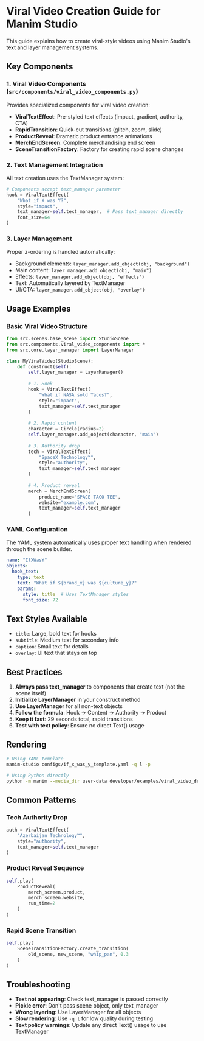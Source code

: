 # Viral Video Creation Guide for Manim Studio

This guide explains how to create viral-style videos using Manim Studio's text and layer management systems.

## Key Components

### 1. Viral Video Components (`src/components/viral_video_components.py`)

Provides specialized components for viral video creation:

- **ViralTextEffect**: Pre-styled text effects (impact, gradient, authority, CTA)
- **RapidTransition**: Quick-cut transitions (glitch, zoom, slide)
- **ProductReveal**: Dramatic product entrance animations
- **MerchEndScreen**: Complete merchandising end screen
- **SceneTransitionFactory**: Factory for creating rapid scene changes

### 2. Text Management Integration

All text creation uses the TextManager system:

```python
# Components accept text_manager parameter
hook = ViralTextEffect(
    "What if X was Y?",
    style="impact",
    text_manager=self.text_manager,  # Pass text_manager directly
    font_size=64
)
```

### 3. Layer Management

Proper z-ordering is handled automatically:

- Background elements: `layer_manager.add_object(obj, "background")`
- Main content: `layer_manager.add_object(obj, "main")`
- Effects: `layer_manager.add_object(obj, "effects")`
- Text: Automatically layered by TextManager
- UI/CTA: `layer_manager.add_object(obj, "overlay")`

## Usage Examples

### Basic Viral Video Structure

```python
from src.scenes.base_scene import StudioScene
from src.components.viral_video_components import *
from src.core.layer_manager import LayerManager

class MyViralVideo(StudioScene):
    def construct(self):
        self.layer_manager = LayerManager()
        
        # 1. Hook
        hook = ViralTextEffect(
            "What if NASA sold Tacos?",
            style="impact",
            text_manager=self.text_manager
        )
        
        # 2. Rapid content
        character = Circle(radius=2)
        self.layer_manager.add_object(character, "main")
        
        # 3. Authority drop
        tech = ViralTextEffect(
            "SpaceX Technology™",
            style="authority",
            text_manager=self.text_manager
        )
        
        # 4. Product reveal
        merch = MerchEndScreen(
            product_name="SPACE TACO TEE",
            website="example.com",
            text_manager=self.text_manager
        )
```

### YAML Configuration

The YAML system automatically uses proper text handling when rendered through the scene builder.

```yaml
name: "IfXWasY"
objects:
  hook_text:
    type: text
    text: "What if ${brand_x} was ${culture_y}?"
    params:
      style: title  # Uses TextManager styles
      font_size: 72
```

## Text Styles Available

- `title`: Large, bold text for hooks
- `subtitle`: Medium text for secondary info
- `caption`: Small text for details
- `overlay`: UI text that stays on top

## Best Practices

1. **Always pass text_manager** to components that create text (not the scene itself)
2. **Initialize LayerManager** in your construct method
3. **Use LayerManager** for all non-text objects
4. **Follow the formula**: Hook → Content → Authority → Product
5. **Keep it fast**: 29 seconds total, rapid transitions
6. **Test with text policy**: Ensure no direct Text() usage

## Rendering

```bash
# Using YAML template
manim-studio configs/if_x_was_y_template.yaml -q l -p

# Using Python directly
python -m manim --media_dir user-data developer/examples/viral_video_demo.py ViralMerchDemo -q l -p
```

## Common Patterns

### Tech Authority Drop
```python
auth = ViralTextEffect(
    "Azerbaijan Technology™",
    style="authority",
    text_manager=self.text_manager
)
```

### Product Reveal Sequence
```python
self.play(
    ProductReveal(
        merch_screen.product,
        merch_screen.website,
        run_time=2
    )
)
```

### Rapid Scene Transition
```python
self.play(
    SceneTransitionFactory.create_transition(
        old_scene, new_scene, "whip_pan", 0.3
    )
)
```

## Troubleshooting

- **Text not appearing**: Check text_manager is passed correctly
- **Pickle error**: Don't pass scene object, only text_manager
- **Wrong layering**: Use LayerManager for all objects
- **Slow rendering**: Use `-q l` for low quality during testing
- **Text policy warnings**: Update any direct Text() usage to use TextManager
